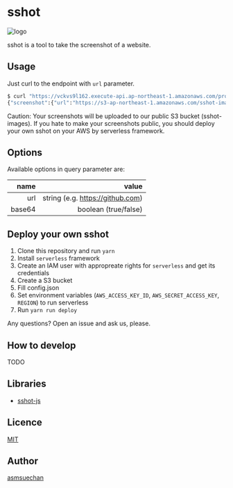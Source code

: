 sshot
====
![logo]()

sshot is a tool to take the screenshot of a website.

## Usage
Just curl to the endpoint with `url` parameter.

```sh
$ curl "https://vckvs9l162.execute-api.ap-northeast-1.amazonaws.com/production/screenshot?url=https://github.com/asmsuechan"
{"screenshot":{"url":"https://s3-ap-northeast-1.amazonaws.com/sshot-images/kvd6ajor2hbprpb9.png"}}
```

Caution: Your screenshots will be uploaded to our public S3 bucket (sshot-images). If you hate to make your screenshots public, you should deploy your own sshot on your AWS by serverless framework.

## Options
Available options in query parameter are:

|name|value|
|-:|-:|
|url|string (e.g. https://github.com)|
|base64|boolean (true/false)|

## Deploy your own sshot
1. Clone this repository and run `yarn`
2. Install `serverless` framework
3. Create an IAM user with appropreate rights for `serverless` and get its credentials
4. Create a S3 bucket
5. Fill config.json
6. Set environment variables (`AWS_ACCESS_KEY_ID`, `AWS_SECRET_ACCESS_KEY`, `REGION`) to run serverless
7. Run `yarn run deploy`

Any questions? Open an issue and ask us, please.

## How to develop
TODO

## Libraries
* [sshot-js]()

## Licence
[MIT](https://github.com/asmsuechan/sshot/blob/master/LICENCE)

## Author
[asmsuechan](https://github.com/asmsuechan)
